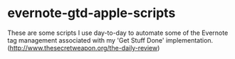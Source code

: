 # evernote-gtd-apple-scripts
These are some scripts I use day-to-day to automate some of the Evernote tag management associated with my 'Get Stuff Done' implementation. (http://www.thesecretweapon.org/the-daily-review)